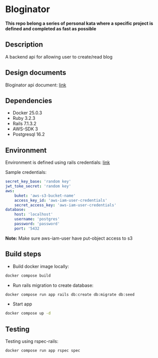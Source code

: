 # Bloginator
**This repo belong a series of personal kata where a specific project is defined and completed as fast as possible**
## Description
A backend api for allowing user to create/read blog
## Design documents
Bloginator api document: [link]()
## Dependencies
- Docker 25.0.3
- Ruby 3.2.3
- Rails 7.1.3.2
- AWS-SDK 3
- Postgresql 16.2
## Environment
Environment is defined using rails credentials: [link](https://api.rubyonrails.org/classes/Rails/Application.html#method-i-credentials)

Sample credentials:
```yml
secret_key_base: 'random key'
jwt_toke_secret: 'random key'
aws:
    buket: 'aws-s3-bucket-name'
    access_key_id: 'aws-iam-user-credentials'
    secret_access_key: 'aws-iam-user-credentials'
database:
    host: 'localhost'
    username: 'postgres'
    password: 'password'
    port: '5432

```
**Note:** Make sure aws-iam-user have put-object access to s3
## Build steps
- Build docker image locally:
```bash
docker compose build
```
- Run rails migration to create database:
```bash
docker compose run app rails db:create db:migrate db:seed
```
- Start app
```bash
docker compose up -d
```
## Testing
Testing using rspec-rails:
```bash
docker compose run app rspec spec
```